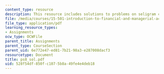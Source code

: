 ```yaml
---
content_type: resource
description: This resource includes solutions to problems on seligram case write-up.
file: /media/courses/15-501-introduction-to-financial-and-managerial-accounting-spring-2004/528f54df850fc1075b8a49fe4e4deb18_ps8_sol.pdf
file_type: application/pdf
learning_resource_types:
- Assignments
ocw_type: OCWFile
parent_title: Assignments
parent_type: CourseSection
parent_uid: 6e772e47-ed81-7b21-98a3-e287008dacf3
resourcetype: Document
title: ps8_sol.pdf
uid: 528f54df-850f-c107-5b8a-49fe4e4deb18
---
```

